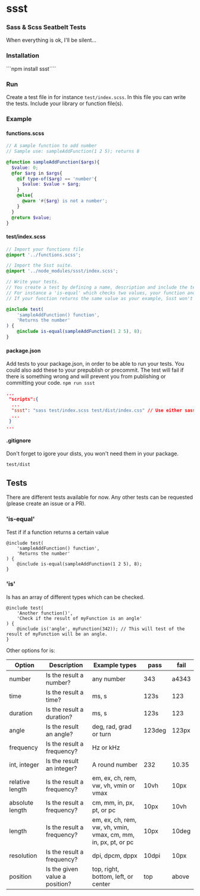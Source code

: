 # ssst
### Sass & Scss Seatbelt Tests

When everything is ok, I'll be silent...



### Installation

```npm install ssst````

### Run

Create a test file in for instance `test/index.scss`. In this file you can write the tests. Include your library or function file(s). 


### Example

#### functions.scss

```scss
// A sample function to add number
// Sample use: sampleAddFunction(1 2 5); returns 8

@function sampleAddFunction($args){
  $value: 0;
  @for $arg in $args{
    @if type-of($arg) == 'number'{
      $value: $value + $arg;
    }
    @else{
      @warn '#{$arg} is not a number';
    }
  }
  @return $value;
}
```

#### test/index.scss

```scss
// Import your functions file
@import '../functions.scss';

// Import the Ssst suite.
@import '../node_modules/ssst/index.scss';

// Write your tests.
// You create a test by defining a name, description and include the tests in the @content.
// For instance a 'is-equal' which checks two values, your function and the value it should return. 
// If your function returns the same value as your example, Ssst won't do anything. If not, Ssst will let you know whats wrong and pass a warning.

@include test(
	'sampleAddFunction() function',
	'Returns the number'
) {
	@include is-equal(sampleAddFunction(1 2 5), 8);
}  
```

#### package.json

Add tests to your package.json, in order to be able to run your tests. You could also add these to your 
prepublish or precommit. The test will fail if there is something wrong and will prevent you from publishing or committing your code. `npm run ssst`

```json
...
 "scripts":{
  ...
  "ssst": "sass test/index.scss test/dist/index.css" // Use either sass or node-sass 
  ...
 }
...
```

#### .gitignore

Don't forget to igore your dists, you won't need them in your package.

```
test/dist
```


## Tests

There are different tests available for now. Any other tests can be requested (please create an issue or a PR). 

### 'is-equal'

Test if if a function returns a certain value

```
@include test(
	'sampleAddFunction() function',
	'Returns the number'
) {
	@include is-equal(sampleAddFunction(1 2 5), 8);
}  
```

### 'is'

Is has an array of different types which can be checked. 

```
@include test(
	'Another function()',
	'Check if the result of myFunction is an angle'
) {
	@include is('angle', myFunction(342)); // This will test of the result of myFunction will be an angle.
} 

```

Other options for is:

| Option          | Description                    | Example types                                                  | pass   | fail  |
| --------------- | ------------------------------ | -------------------------------------------------------------- | ------ | ----- |
| number          | Is the result a number?        | any number                                                     | 343    | a4343 |
| time            | Is the result a time?          | ms, s                                                          | 123s   | 123   |
| duration        | Is the result a duration?      | ms, s                                                          | 123s   | 123   |
| angle           | Is the result an angle?        | deg, rad, grad or turn                                         | 123deg | 123px |
| frequency       | Is the result a frequency?     | Hz or kHz                                                      |        |       |
| int, integer    | Is the result an integer?      | A round number                                                 | 232    | 10.35 |
| relative length | Is the result a frequency?     | em, ex, ch, rem, vw, vh, vmin or vmax                          | 10vh   | 10px  |
| absolute length | Is the result a frequency?     | cm, mm, in, px, pt, or pc                                      | 10px   | 10vh  |
| length          | Is the result a frequency?     | em, ex, ch, rem, vw, vh, vmin, vmax, cm, mm, in, px, pt, or pc | 10px   | 10deg |
| resolution      | Is the result a frequency?     | dpi, dpcm, dppx                                                | 10dpi  | 10px  |
| position        | Is the given value a position? | top, right, bottom, left, or center                            | top    | above |





